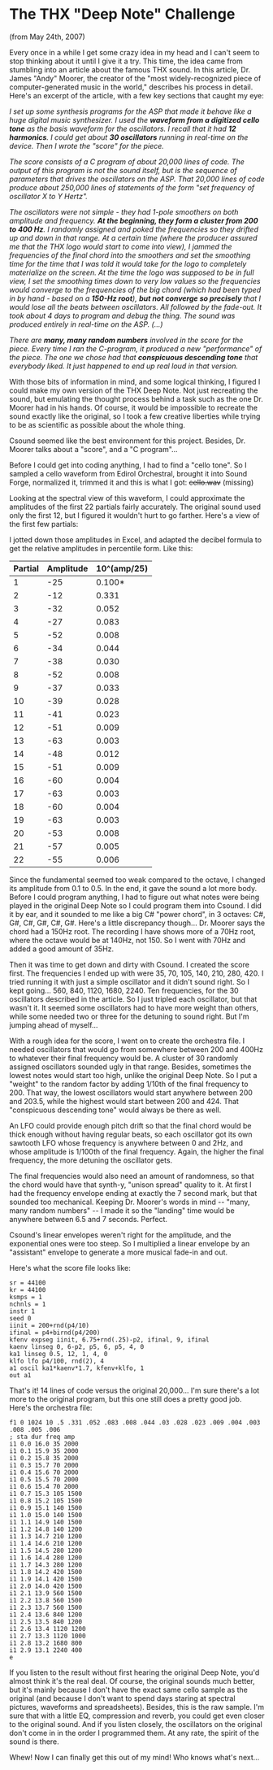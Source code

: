 # The THX "Deep Note" Challenge

(from May 24th, 2007)

Every once in a while I get some crazy idea in my head and I can't seem to stop thinking about it until I give it a try. This time, the idea came from stumbling into an article about the famous THX sound. In this article, Dr. James "Andy" Moorer, the creator of the "most widely-recognized piece of computer-generated music in the world," describes his process in detail. Here's an excerpt of the article, with a few key sections that caught my eye:

*I set up some synthesis programs for the ASP that made it behave like a huge digital music synthesizer. I used the **waveform from a digitized cello tone** as the basis waveform for the oscillators. I recall that it had **12 harmonics**. I could get about **30 oscillators** running in real-time on the device. Then I wrote the "score" for the piece.*

*The score consists of a C program of about 20,000 lines of code. The output of this program is not the sound itself, but is the sequence of parameters that drives the oscillators on the ASP. That 20,000 lines of code produce about 250,000 lines of statements of the form "set frequency of oscillator X to Y Hertz".*

*The oscillators were not simple - they had 1-pole smoothers on both amplitude and frequency. **At the beginning, they form a cluster from 200 to 400 Hz**. I randomly assigned and poked the frequencies so they drifted up and down in that range. At a certain time (where the producer assured me that the THX logo would start to come into view), I jammed the frequencies of the final chord into the smoothers and set the smoothing time for the time that I was told it would take for the logo to completely materialize on the screen. At the time the logo was supposed to be in full view, I set the smoothing times down to very low values so the frequencies would converge to the frequencies of the big chord (which had been typed in by hand - based on a **150-Hz root**), **but not converge so precisely** that I would lose all the beats between oscillators. All followed by the fade-out. It took about 4 days to program and debug the thing. The sound was produced entirely in real-time on the ASP. (...)*

*There are **many, many random numbers** involved in the score for the piece. Every time I ran the C-program, it produced a new "performance" of the piece. The one we chose had that **conspicuous descending tone** that everybody liked. It just happened to end up real loud in that version.*

With those bits of information in mind, and some logical thinking, I figured I could make my own version of the THX Deep Note. Not just recreating the sound, but emulating the thought process behind a task such as the one Dr. Moorer had in his hands. Of course, it would be impossible to recreate the sound exactly like the original, so I took a few creative liberties while trying to be as scientific as possible about the whole thing.

Csound seemed like the best environment for this project. Besides, Dr. Moorer talks about a "score", and a "C program"...

Before I could get into coding anything, I had to find a "cello tone". So I sampled a cello waveform from Edirol Orchestral, brought it into Sound Forge, normalized it, trimmed it and this is what I got: ~~cello.wav~~ (missing)

Looking at the spectral view of this waveform, I could approximate the amplitudes of the first 22 partials fairly accurately. The original sound used only the first 12, but I figured it wouldn't hurt to go farther. Here's a view of the first few partials:



I jotted down those amplitudes in Excel, and adapted the decibel formula to get the relative amplitudes in percentile form. Like this:

| Partial	| Amplitude | 10^(amp/25) |
|---|---|---|
|1	|-25|	0.100*|
|2	|-12|	0.331|
|3	|-32|	0.052|
|4	|-27|	0.083|
|5	|-52|	0.008|
|6	|-34|	0.044|
|7	|-38|	0.030|
|8	|-52|	0.008|
|9	|-37|	0.033|
|10|	-39|	0.028|
|11|	-41|	0.023|
|12|	-51|	0.009|
|13|	-63|	0.003|
|14|	-48|	0.012|
|15|	-51|	0.009|
|16|	-60|	0.004|
|17|	-63|	0.003|
|18|	-60|	0.004|
|19|	-63|	0.003|
|20|	-53|	0.008|
|21|	-57|	0.005|
|22|	-55|	0.006|

Since the fundamental seemed too weak compared to the octave, I changed its amplitude from 0.1 to 0.5. In the end, it gave the sound a lot more body.
Before I could program anything, I had to figure out what notes were being played in the original Deep Note so I could program them into Csound. I did it by ear, and it sounded to me like a big C# "power chord", in 3 octaves: C#, G#, C#, G#, C#, G#. Here's a little discrepancy though... Dr. Moorer says the chord had a 150Hz root. The recording I have shows more of a 70Hz root, where the octave would be at 140Hz, not 150. So I went with 70Hz and added a good amount of 35Hz.

Then it was time to get down and dirty with Csound. I created the score first. The frequencies I ended up with were 35, 70, 105, 140, 210, 280, 420. I tried running it with just a simple oscillator and it didn't sound right. So I kept going... 560, 840, 1120, 1680, 2240. Ten frequencies, for the 30 oscillators described in the article. So I just tripled each oscillator, but that wasn't it. It seemed some oscillators had to have more weight than others, while some needed two or three for the detuning to sound right. But I'm jumping ahead of myself...

With a rough idea for the score, I went on to create the orchestra file. I needed oscillators that would go from somewhere between 200 and 400Hz to whatever their final frequency would be. A cluster of 30 randomly assigned oscillators sounded ugly in that range. Besides, sometimes the lowest notes would start too high, unlike the original Deep Note. So I put a "weight" to the random factor by adding 1/10th of the final frequency to 200. That way, the lowest oscillators would start anywhere between 200 and 203.5, while the highest would start between 200 and 424. That "conspicuous descending tone" would always be there as well.

An LFO could provide enough pitch drift so that the final chord would be thick enough without having regular beats, so each oscillator got its own sawtooth LFO whose frequency is anywhere between 0 and 2Hz, and whose amplitude is 1/100th of the final frequency. Again, the higher the final frequency, the more detuning the oscillator gets.

The final frequencies would also need an amount of randomness, so that the chord would have that synth-y, "unison spread" quality to it. At first I had the frequency envelope ending at exactly the 7 second mark, but that sounded too mechanical. Keeping Dr. Moorer's words in mind -- "many, many random numbers" -- I made it so the "landing" time would be anywhere between 6.5 and 7 seconds. Perfect.

Csound's linear envelopes weren't right for the amplitude, and the exponential ones were too steep. So I multiplied a linear envelope by an "assistant" envelope to generate a more musical fade-in and out.

Here's what the score file looks like:

```
sr = 44100
kr = 44100
ksmps = 1
nchnls = 1
instr 1
seed 0
iinit = 200+rnd(p4/10)
ifinal = p4+birnd(p4/200)
kfenv expseg iinit, 6.75+rnd(.25)-p2, ifinal, 9, ifinal
kaenv linseg 0, 6-p2, p5, 6, p5, 4, 0
ka1 linseg 0.5, 12, 1, 4, 0
klfo lfo p4/100, rnd(2), 4
a1 oscil ka1*kaenv*1.7, kfenv+klfo, 1
out a1
```

That's it! 14 lines of code versus the original 20,000... I'm sure there's a lot more to the original program, but this one still does a pretty good job. Here's the orchestra file:

```
f1 0 1024 10 .5 .331 .052 .083 .008 .044 .03 .028 .023 .009 .004 .003 .008 .005 .006
; sta dur freq amp
i1 0.0 16.0 35 2000
i1 0.1 15.9 35 2000
i1 0.2 15.8 35 2000
i1 0.3 15.7 70 2000
i1 0.4 15.6 70 2000
i1 0.5 15.5 70 2000
i1 0.6 15.4 70 2000
i1 0.7 15.3 105 1500
i1 0.8 15.2 105 1500
i1 0.9 15.1 140 1500
i1 1.0 15.0 140 1500
i1 1.1 14.9 140 1500
i1 1.2 14.8 140 1200
i1 1.3 14.7 210 1200
i1 1.4 14.6 210 1200
i1 1.5 14.5 280 1200
i1 1.6 14.4 280 1200
i1 1.7 14.3 280 1200
i1 1.8 14.2 420 1500
i1 1.9 14.1 420 1500
i1 2.0 14.0 420 1500
i1 2.1 13.9 560 1500
i1 2.2 13.8 560 1500
i1 2.3 13.7 560 1500
i1 2.4 13.6 840 1200
i1 2.5 13.5 840 1200
i1 2.6 13.4 1120 1200
i1 2.7 13.3 1120 1000
i1 2.8 13.2 1680 800
i1 2.9 13.1 2240 400
e
```

If you listen to the result without first hearing the original Deep Note, you'd almost think it's the real deal. Of course, the original sounds much better, but it's mainly because I don't have the exact same cello sample as the original (and because I don't want to spend days staring at spectral pictures, waveforms and spreadsheets). Besides, this is the raw sample. I'm sure that with a little EQ, compression and reverb, you could get even closer to the original sound. And if you listen closely, the oscillators on the original don't come in in the order I programmed them. At any rate, the spirit of the sound is there.

Whew! Now I can finally get this out of my mind! Who knows what's next...
